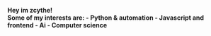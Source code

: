 <b>
<p>
Hey im zcythe!
<br>
Some of my interests are:
  - Python & automation
  - Javascript and frontend
  - Ai
  - Computer science
</b>
</p>
<!---
zcythe1/zcythe1 is a ✨ special ✨ repository because its `README.md` (this file) appears on your GitHub profile.
You can click the Preview link to take a look at your changes.
--->
